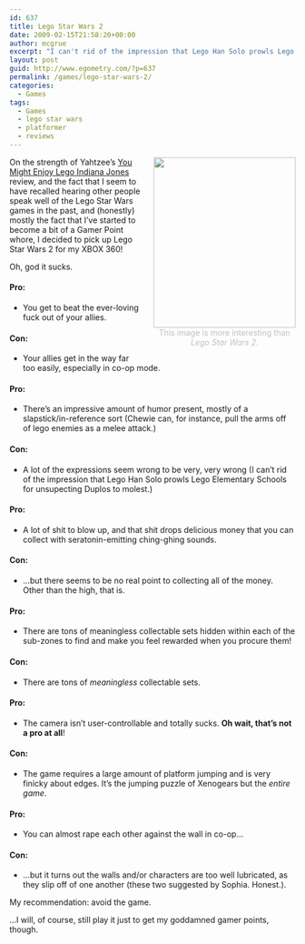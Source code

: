 ```yaml
---
id: 637
title: Lego Star Wars 2
date: 2009-02-15T21:58:20+00:00
author: mcgrue
excerpt: "I can't rid of the impression that Lego Han Solo prowls Lego Elementary Schools for unsupecting Duplos to molest..."
layout: post
guid: http://www.egometry.com/?p=637
permalink: /games/lego-star-wars-2/
categories:
  - Games
tags:
  - Games
  - lego star wars
  - platformer
  - reviews
---
```

<div style="float: right; margin-left: 20px; margin-bottom: 20px; color: silver; text-align: center;">
  <a href="http://www.egometry.com/i/2009/02/gordon.jpg"><img src="http://www.egometry.com/i/2009/02/gordon-250x300.jpg" alt="" title="gordon" width="250" height="300" class="alignnone size-medium wp-image-638" /></a><br /> This image is more interesting than<br /> <i>Lego Star Wars 2</i>.
</div>

On the strength of Yahtzee&#8217;s <a href=http://www.escapistmagazine.com/videos/view/zero-punctuation/123-LEGO-Indy>You Might Enjoy Lego Indiana Jones</a> review, and the fact that I seem to have recalled hearing other people speak well of the Lego Star Wars games in the past, and (honestly) mostly the fact that I&#8217;ve started to become a bit of a Gamer Point whore, I decided to pick up Lego Star Wars 2 for my XBOX 360!

Oh, god it sucks.

#### Pro:

  * You get to beat the ever-loving fuck out of your allies.

#### Con:

  * Your allies get in the way far too easily, especially in co-op mode. 

#### Pro:

  * There&#8217;s an impressive amount of humor present, mostly of a slapstick/in-reference sort (Chewie can, for instance, pull the arms off of lego enemies as a melee attack.)

#### Con:

  * A lot of the expressions seem wrong to be very, very wrong (I can&#8217;t rid of the impression that Lego Han Solo prowls Lego Elementary Schools for unsupecting Duplos to molest.)

#### Pro:

  * A lot of shit to blow up, and that shit drops delicious money that you can collect with seratonin-emitting ching-ghing sounds.

#### Con:

  * &#8230;but there seems to be no real point to collecting all of the money. Other than the high, that is.

#### Pro:

  * There are tons of meaningless collectable sets hidden within each of the sub-zones to find and make you feel rewarded when you procure them!

#### Con:

  * There are tons of _meaningless_ collectable sets.

#### Pro:

  * The camera isn&#8217;t user-controllable and totally sucks. **Oh wait, that&#8217;s not a pro at all**!

#### Con:

  * The game requires a large amount of platform jumping and is very finicky about edges. It&#8217;s the jumping puzzle of Xenogears but the _entire game_.

#### Pro:

  * You can almost rape each other against the wall in co-op&#8230;

#### Con:

  * &#8230;but it turns out the walls and/or characters are too well lubricated, as they slip off of one another (these two suggested by Sophia. Honest.). 

My recommendation: avoid the game.

&#8230;I will, of course, still play it just to get my goddamned gamer points, though.